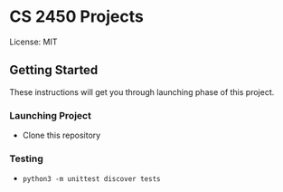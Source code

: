 # CS 2450 Projects

License: MIT

## Getting Started

These instructions will get you through launching phase of this project.

### Launching Project

- Clone this repository

### Testing

- ```python3 -m unittest discover tests```